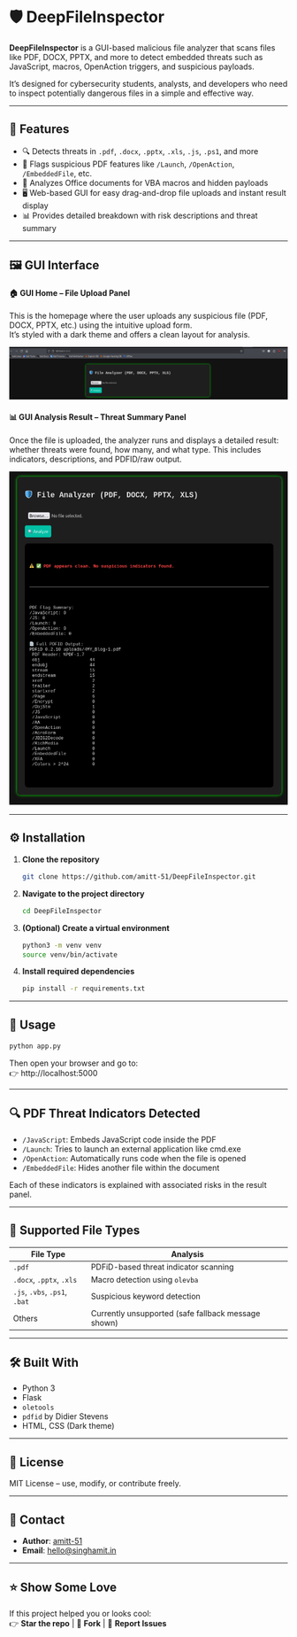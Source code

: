 # 🛡️ DeepFileInspector

**DeepFileInspector** is a GUI-based malicious file analyzer that scans files like PDF, DOCX, PPTX, and more to detect embedded threats such as JavaScript, macros, OpenAction triggers, and suspicious payloads.

It’s designed for cybersecurity students, analysts, and developers who need to inspect potentially dangerous files in a simple and effective way.

---

## 🧠 Features

- 🔍 Detects threats in `.pdf`, `.docx`, `.pptx`, `.xls`, `.js`, `.ps1`, and more
- 🚨 Flags suspicious PDF features like `/Launch`, `/OpenAction`, `/EmbeddedFile`, etc.
- 🧬 Analyzes Office documents for VBA macros and hidden payloads
- 🖥️ Web-based GUI for easy drag-and-drop file uploads and instant result display
- 📊 Provides detailed breakdown with risk descriptions and threat summary
  
---

## 🖼️ GUI Interface

#### 🏠 GUI Home – File Upload Panel  
This is the homepage where the user uploads any suspicious file (PDF, DOCX, PPTX, etc.) using the intuitive upload form.  
It’s styled with a dark theme and offers a clean layout for analysis.

![GUI Home](DeepFileInspector1.png)

#### 📊 GUI Analysis Result – Threat Summary Panel  
Once the file is uploaded, the analyzer runs and displays a detailed result:  
whether threats were found, how many, and what type. This includes indicators, descriptions, and PDFID/raw output.

![GUI Result](DeepFileInspector2.png)

---

## ⚙️ Installation

1. **Clone the repository**
   ```bash
   git clone https://github.com/amitt-51/DeepFileInspector.git
   ```

2. **Navigate to the project directory**
   ```bash
   cd DeepFileInspector
   ```

3. **(Optional) Create a virtual environment**
   ```bash
   python3 -m venv venv
   source venv/bin/activate
   ```

4. **Install required dependencies**
   ```bash
   pip install -r requirements.txt
   ```

---

## 🚀 Usage

```bash
python app.py
```

Then open your browser and go to:  
👉 http://localhost:5000

---

## 🔍 PDF Threat Indicators Detected

- `/JavaScript`: Embeds JavaScript code inside the PDF
- `/Launch`: Tries to launch an external application like cmd.exe
- `/OpenAction`: Automatically runs code when the file is opened
- `/EmbeddedFile`: Hides another file within the document

Each of these indicators is explained with associated risks in the result panel.

---

## 📂 Supported File Types

| File Type | Analysis |
|-----------|----------|
| `.pdf`    | PDFiD-based threat indicator scanning |
| `.docx`, `.pptx`, `.xls` | Macro detection using `olevba` |
| `.js`, `.vbs`, `.ps1`, `.bat` | Suspicious keyword detection |
| Others    | Currently unsupported (safe fallback message shown) |

---

## 🛠️ Built With

- Python 3
- Flask
- `oletools`
- `pdfid` by Didier Stevens
- HTML, CSS (Dark theme)

---

## 🧾 License

MIT License – use, modify, or contribute freely.

---

## 🙋 Contact

- **Author**: [amitt-51](https://github.com/amitt-51)
- **Email**: hello@singhamit.in

---

## ⭐️ Show Some Love

If this project helped you or looks cool:  
👉 **Star the repo** | 🔁 **Fork** | 🐛 **Report Issues**
